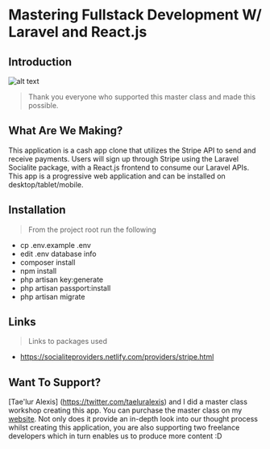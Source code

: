 # Mastering Fullstack Development W/ Laravel and React.js

## Introduction


![alt text](https://jyroneparker.com/wp-content/uploads/2019/04/laravel_react-masterclass-e1557189388530.png "Logo Title Text 1")
> Thank you everyone who supported this master class and made this possible.

## What Are We Making?

This application is a cash app clone that utilizes the Stripe API to send and receive payments. Users will sign up through Stripe using the Laravel Socialite package, with a React.js frontend to consume our Laravel APIs. This app is a progressive web application and can be installed on desktop/tablet/mobile.

## Installation

> From the project root run the following
- cp .env.example .env
- edit .env database info
- composer install
- npm install
- php artisan key:generate
- php artisan passport:install
- php artisan migrate


## Links
> Links to packages used
- https://socialiteproviders.netlify.com/providers/stripe.html

## Want To Support?
[Tae'lur Alexis] (https://twitter.com/taeluralexis) and I did a master class workshop creating this app. You can purchase the master class on my [website](http://bit.ly/2GyHaew). Not only does it provide an in-depth look into our thought process whilst creating this application, you are also supporting two freelance developers which in turn enables us to produce more content :D 